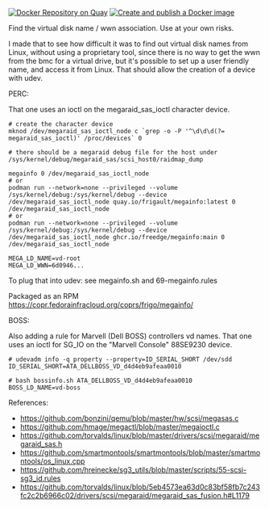 [![Docker Repository on Quay](https://quay.io/repository/frigault/megainfo/status "Docker Repository on Quay")](https://quay.io/repository/frigault/megainfo)
[![Create and publish a Docker image](https://github.com/freedge/megainfo/actions/workflows/ci.yaml/badge.svg)](https://github.com/freedge/megainfo/actions/workflows/ci.yaml)

Find the virtual disk name / wwn association. Use at your own risks.

I made that to see how difficult it was to find out virtual disk names from Linux, without using a proprietary tool, since there is no way to get the wwn from the bmc for a virtual drive, but it's possible to set up a user friendly name, and access it from Linux. That should allow the creation of a device with udev.

PERC:

That one uses an ioctl on the megaraid_sas_ioctl character device.

```
# create the character device
mknod /dev/megaraid_sas_ioctl_node c `grep -o -P '^\d\d\d(?= megaraid_sas_ioctl)' /proc/devices` 0

# there should be a megaraid debug file for the host under /sys/kernel/debug/megaraid_sas/scsi_host0/raidmap_dump

megainfo 0 /dev/megaraid_sas_ioctl_node
# or
podman run --network=none --privileged --volume /sys/kernel/debug:/sys/kernel/debug --device /dev/megaraid_sas_ioctl_node quay.io/frigault/megainfo:latest 0 /dev/megaraid_sas_ioctl_node
# or
podman run --network=none --privileged --volume /sys/kernel/debug:/sys/kernel/debug --device /dev/megaraid_sas_ioctl_node ghcr.io/freedge/megainfo:main 0 /dev/megaraid_sas_ioctl_node

MEGA_LD_NAME=vd-root
MEGA_LD_WWN=6d0946...
```

To plug that into udev: see megainfo.sh and 69-megainfo.rules

Packaged as an RPM https://copr.fedorainfracloud.org/coprs/frigo/megainfo/

BOSS:

Also adding a rule for Marvell (Dell BOSS) controllers vd names.
That one uses an ioctl for SG_IO on the "Marvell Console" 88SE9230 device.

```
# udevadm info -q property --property=ID_SERIAL_SHORT /dev/sdd
ID_SERIAL_SHORT=ATA_DELLBOSS_VD_d4d4eb9afeaa0010

# bash bossinfo.sh ATA_DELLBOSS_VD_d4d4eb9afeaa0010
BOSS_LD_NAME=vd-boss
```

References:
- https://github.com/bonzini/qemu/blob/master/hw/scsi/megasas.c
- https://github.com/hmage/megactl/blob/master/megaioctl.c
- https://github.com/torvalds/linux/blob/master/drivers/scsi/megaraid/megaraid_sas.h
- https://github.com/smartmontools/smartmontools/blob/master/smartmontools/os_linux.cpp
- https://github.com/hreinecke/sg3_utils/blob/master/scripts/55-scsi-sg3_id.rules
- https://github.com/torvalds/linux/blob/5eb4573ea63d0c83bf58fb7c243fc2c2b6966c02/drivers/scsi/megaraid/megaraid_sas_fusion.h#L1179

